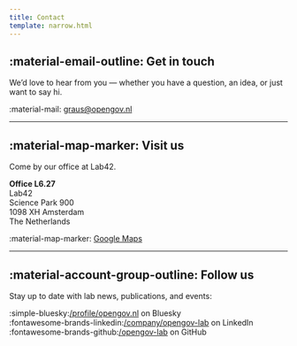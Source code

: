 ```yaml
---
title: Contact
template: narrow.html
---
```


## :material-email-outline: Get in touch

We’d love to hear from you — whether you have a question, an idea, or just want to say hi.

:material-mail: [graus@opengov.nl](mailto:graus@opengov.nl)

---

## :material-map-marker: Visit us

Come by our office at Lab42.

**Office L6.27**  
Lab42  
Science Park 900  
1098 XH Amsterdam  
The Netherlands

:material-map-marker: [Google Maps](https://g.co/kgs/ZWvMxQG)

---

## :material-account-group-outline: Follow us

Stay up to date with lab news, publications, and events:

:simple-bluesky:[/profile/opengov.nl](https://bsky.app/profile/opengov.nl) on Bluesky  
:fontawesome-brands-linkedin:[/company/opengov-lab](https://www.linkedin.com/company/opengov-lab) on LinkedIn  
:fontawesome-brands-github:[/opengov-lab](https://github.com/opengov-lab/) on GitHub